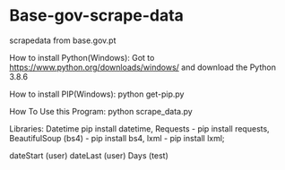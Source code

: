# Base-gov-scrape-data
scrapedata from base.gov.pt

How to install Python(Windows):
Got to https://www.python.org/downloads/windows/ and download the Python 3.8.6

How to install PIP(Windows): 
python get-pip.py

How To Use this Program: 
python scrape_data.py

Libraries:
Datetime pip install datetime,
Requests - pip install requests,
BeautifulSoup (bs4) - pip install bs4,
lxml - pip install lxml;

dateStart (user)
dateLast (user)
Days (test)

